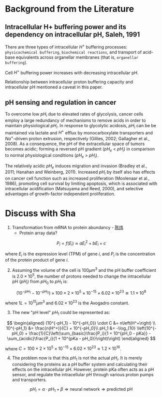 # Background from the Literature
## Intracellular H+ buffering power and its dependency on intracellular pH, Saleh, 1991
There are three types of intracellular $H^+$ buffering processes: `physicochemical buffering`, `biochemical reactions`, and transport of acid-base equivalents across organellar membranes (that is, `organellar buffering`).

Cell $H^+$ buffering power increases with decreasing intracellular pH.

Relationship between intracellular proton buffering capacity and intracellular pH mentioned a caveat in this paper.


## pH sensing and regulation in cancer
To overcome low $pH_i$ due to elevated rates of glycolysis, cancer cells employ a large redundancy of mechanisms to remove acids in order to maintain physiological $pH_i$. In response to glycolytic acidosis, $pH_i$ can be be maintained via lactate and $H^+$ efflux by monocarboxylate transporters and $Na^+$-driven proton extrusion, respectively (Gillies, 2002; Gallagher et al., 2008). As a consequence, the pH of the extracellular space of tumors becomes acidic; forming a reversed pH gradient ($pH_e$ < $pH_i$) in comparison to normal physiological conditions ($pH_e$ > $pH_i$).

The relatively acidic $pH_e$ induces migration and invasion (Bradley et al., 2011; Hanahan and Weinberg, 2011). Increased $pH_i$ by itself also has effects on cancer cell function such as increased proliferation (Moolenaar et al., 1986), promoting cell survival by limiting apoptosis, which is associated with intracellular acidification (Matsuyama and Reed, 2000), and selective advantages of growth-factor independent proliferation.

# Discuss with Sha
1. Transformation from mRNA to protein abundancy - [陈炜](http://www.sustc.edu.cn/biology_04/f/chenwei)
   - Protein array data?

$$P_i = f(E_i) \approx aE_i^2 + bE_i + c$$

where $E_i$ is the expression level (TPM) of gene $i$, and $P_i$ is the concentration of the protein product of gene $i$.

2. Assuming the volume of the cell is $100 \mu m^3$ and the pH buffer coefficient is $2.0 \times 10^5$, the number of protons needed to change the intracellular pH ($pH_i$) from $pH_0$ to $pH_1$ is:

$$(10^{-pH_1} - 10^{-pH_0}) \times 100 \times 2 \times 10^5 \times 10^{-15} \times 6.02 \times 10^{23} \cong 1.1 \times 10^9$$

where $1L = 10^{15}\mu m^3$ and $6.02 \times 10^{23}$ is the Avogadro constant. 

3. The new "pH level" $pH_1$ could be represented as:

$$
\begin{aligned}
(10^{-pH_1} - 10^{-pH_0}) \cdot C &= n\left(H^+\right) \\
10^{-pH_1} &= \frac{n(H^+)}{C} + 10^{-pH_0}\\
pH_1 &= -\log_{10} \left(10^{-pH_0} + \frac{1}{C}\left(\sum_{basic}\frac{P_i}{1 + 10^{pH_0 - pKa}} - \sum_{acidic}\frac{P_i}{1 + 10^{pKa - pH_0}}\right)\right)
\end{aligned}
$$

where $C = 100 \times 2 \times 10^5 \times 10^{-15} \times 6.02 \times 10^{23} \approx 1.2 \times 10^{16}$.

4. The problem now is that this $pH_1$ is not the actual $pH_i$. It is merely considering the proteins as a pH buffer system and calculating their effects on the intracellular pH. However, protein pKa often acts as a pH sensor, and regulate the intracellular pH through various proton pumps and transporters.

$$pH_i = \alpha \cdot pH_1 + \beta \Longrightarrow \text{neural network} \Rightarrow \text{predicted pH}$$

